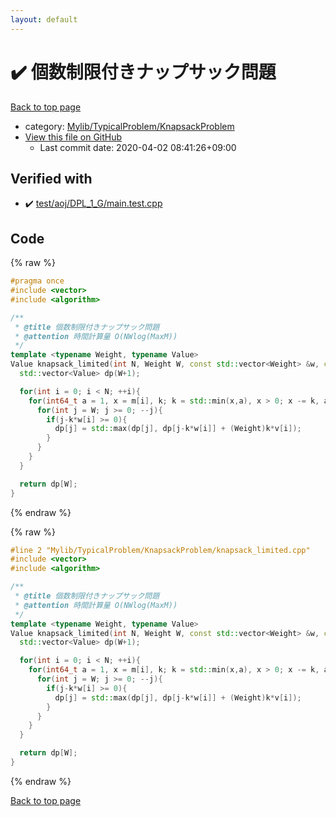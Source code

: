 ```yaml
---
layout: default
---
```


<!-- mathjax config similar to math.stackexchange -->
<script type="text/javascript" async
  src="https://cdnjs.cloudflare.com/ajax/libs/mathjax/2.7.5/MathJax.js?config=TeX-MML-AM_CHTML">
</script>
<script type="text/x-mathjax-config">
  MathJax.Hub.Config({
    TeX: { equationNumbers: { autoNumber: "AMS" }},
    tex2jax: {
      inlineMath: [ ['$','$'] ],
      processEscapes: true
    },
    "HTML-CSS": { matchFontHeight: false },
    displayAlign: "left",
    displayIndent: "2em"
  });
</script>

<script type="text/javascript" src="https://cdnjs.cloudflare.com/ajax/libs/jquery/3.4.1/jquery.min.js"></script>
<script src="https://cdn.jsdelivr.net/npm/jquery-balloon-js@1.1.2/jquery.balloon.min.js" integrity="sha256-ZEYs9VrgAeNuPvs15E39OsyOJaIkXEEt10fzxJ20+2I=" crossorigin="anonymous"></script>
<script type="text/javascript" src="../../../../assets/js/copy-button.js"></script>
<link rel="stylesheet" href="../../../../assets/css/copy-button.css" />


# :heavy_check_mark: 個数制限付きナップサック問題

<a href="../../../../index.html">Back to top page</a>

* category: <a href="../../../../index.html#4bc951e5ca9130b2259fc85dc53eb972">Mylib/TypicalProblem/KnapsackProblem</a>
* <a href="{{ site.github.repository_url }}/blob/master/Mylib/TypicalProblem/KnapsackProblem/knapsack_limited.cpp">View this file on GitHub</a>
    - Last commit date: 2020-04-02 08:41:26+09:00




## Verified with

* :heavy_check_mark: <a href="../../../../verify/test/aoj/DPL_1_G/main.test.cpp.html">test/aoj/DPL_1_G/main.test.cpp</a>


## Code

<a id="unbundled"></a>
{% raw %}
```cpp
#pragma once
#include <vector>
#include <algorithm>

/**
 * @title 個数制限付きナップサック問題
 * @attention 時間計算量 O(NWlog(MaxM))
 */
template <typename Weight, typename Value>
Value knapsack_limited(int N, Weight W, const std::vector<Weight> &w, const std::vector<Value> &v, const std::vector<int> &m){
  std::vector<Value> dp(W+1);

  for(int i = 0; i < N; ++i){
    for(int64_t a = 1, x = m[i], k; k = std::min(x,a), x > 0; x -= k, a *= 2){
      for(int j = W; j >= 0; --j){
        if(j-k*w[i] >= 0){
          dp[j] = std::max(dp[j], dp[j-k*w[i]] + (Weight)k*v[i]);
        }
      }
    }
  }

  return dp[W];
}

```
{% endraw %}

<a id="bundled"></a>
{% raw %}
```cpp
#line 2 "Mylib/TypicalProblem/KnapsackProblem/knapsack_limited.cpp"
#include <vector>
#include <algorithm>

/**
 * @title 個数制限付きナップサック問題
 * @attention 時間計算量 O(NWlog(MaxM))
 */
template <typename Weight, typename Value>
Value knapsack_limited(int N, Weight W, const std::vector<Weight> &w, const std::vector<Value> &v, const std::vector<int> &m){
  std::vector<Value> dp(W+1);

  for(int i = 0; i < N; ++i){
    for(int64_t a = 1, x = m[i], k; k = std::min(x,a), x > 0; x -= k, a *= 2){
      for(int j = W; j >= 0; --j){
        if(j-k*w[i] >= 0){
          dp[j] = std::max(dp[j], dp[j-k*w[i]] + (Weight)k*v[i]);
        }
      }
    }
  }

  return dp[W];
}

```
{% endraw %}

<a href="../../../../index.html">Back to top page</a>


